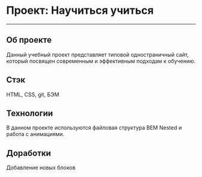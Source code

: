 # Проект: Научиться учиться
-----
## Об проекте
Данный учебный проект представляет типовой одностраничный сайт, который посвящен современным и эффективным подходам к обучению.

## Стэк
HTML, CSS, git, БЭМ

## Технологии
В данном проекте используются файловая структура BEM Nested и работа с анимациями.

## Доработки
Добавление новых блоков

